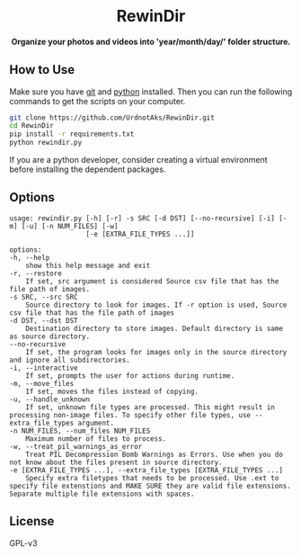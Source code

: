 <h1 align="center">
  <br>
  <!-- <a href="https://github.com/UrdnotAks/RewinDir"><img src="" alt="RewinDir" width="200"></a> -->
  <br>
  RewinDir
  <br>
</h1>

<h4 align="center">Organize your photos and videos into 'year/month/day/' folder structure.</h4> 

<p align="center">
  
</p>

## How to Use

Make sure you have [git](https://git-scm.com/) and [python](https://www.python.org/) installed. Then you can run the following commands to get the scripts on your computer.

```bash
git clone https://github.com/UrdnotAks/RewinDir.git
cd RewinDir
pip install -r requirements.txt
python rewindir.py
```

If you are a python developer, consider creating a virtual environment before installing the dependent packages.

## Options
```
usage: rewindir.py [-h] [-r] -s SRC [-d DST] [--no-recursive] [-i] [-m] [-u] [-n NUM_FILES] [-w]
                   [-e [EXTRA_FILE_TYPES ...]]

options:
-h, --help            
    show this help message and exit
-r, --restore         
    If set, src argument is considered Source csv file that has the file path of images.
-s SRC, --src SRC     
    Source directory to look for images. If -r option is used, Source csv file that has the file path of images
-d DST, --dst DST     
    Destination directory to store images. Default directory is same as source directory.
--no-recursive        
    If set, the program looks for images only in the source directory and ignore all subdirectories.
-i, --interactive     
    If set, prompts the user for actions during runtime.
-m, --move_files      
    If set, moves the files instead of copying.
-u, --handle_unknown  
    If set, unknown file types are processed. This might result in processing non-image files. To specify other file types, use --extra_file_types argument.
-n NUM_FILES, --num_files NUM_FILES
    Maximum number of files to process.
-w, --treat_pil_warnings_as_error
    Treat PIL Decompression Bomb Warnings as Errors. Use when you do not know about the files present in source directory.
-e [EXTRA_FILE_TYPES ...], --extra_file_types [EXTRA_FILE_TYPES ...]
    Specify extra filetypes that needs to be processed. Use .ext to specify file extenstions and MAKE SURE they are valid file extensions. Separate multiple file extensions with spaces.
```

## License

GPL-v3

